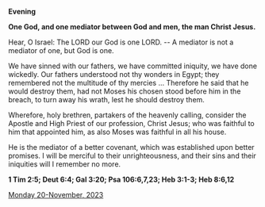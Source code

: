 **Evening**

**One God, and one mediator between God and men, the man Christ Jesus.**
 
Hear, O Israel: The LORD our God is one LORD. -- A mediator is not a mediator of one, but God is one.
 
We have sinned with our fathers, we have committed iniquity, we have done wickedly. Our fathers understood not thy wonders in Egypt; they remembered not the multitude of thy mercies ... Therefore he said that he would destroy them, had not Moses his chosen stood before him in the breach, to turn away his wrath, lest he should destroy them.
 
Wherefore, holy brethren, partakers of the heavenly calling, consider the Apostle and High Priest of our profession, Christ Jesus; who was faithful to him that appointed him, as also Moses was faithful in all his house.
 
He is the mediator of a better covenant, which was established upon better promises. I will be merciful to their unrighteousness, and their sins and their iniquities will I remember no more.  

**1 Tim 2:5; Deut 6:4; Gal 3:20; Psa 106:6,7,23; Heb 3:1-3; Heb 8:6,12**

[Monday 20-November, 2023](https://t.me/daily_light)
